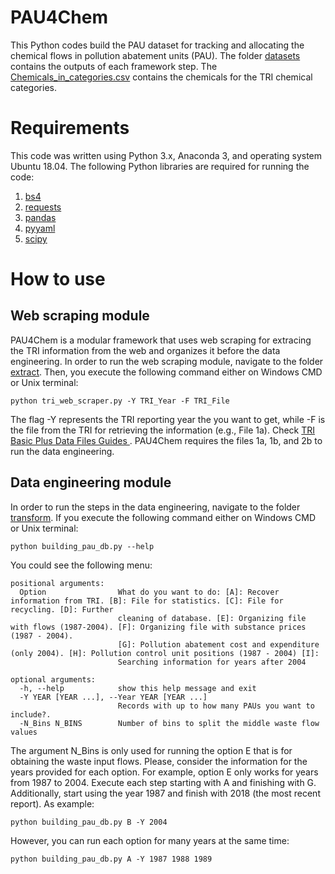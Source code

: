 # PAU4Chem

This Python codes build the PAU dataset for tracking and allocating the chemical flows in pollution abatement units (PAU). The folder [datasets](https://github.com/jodhernandezbe/PAU4Chem/tree/master/transform/datasets) contains the outputs of each framework step. The [Chemicals_in_categories.csv](https://github.com/jodhernandezbe/PAU4Chem/blob/master/transform/chemicals/Chemicals_in_categories.csv) contains the chemicals for the TRI chemical categories.

# Requirements

This code was written using Python 3.x, Anaconda 3, and operating system Ubuntu 18.04. The following Python libraries are required for running the code:

1. [bs4](https://anaconda.org/conda-forge/bs4)
2. [requests](https://anaconda.org/anaconda/requests)
3. [pandas](https://anaconda.org/anaconda/pandas)
4. [pyyaml](https://anaconda.org/anaconda/pyyaml/)
5. [scipy](https://anaconda.org/conda-forge/scipy)

# How to use

## Web scraping module

PAU4Chem is a modular framework that uses web scraping for extracing the TRI information from the web and organizes it before the data engineering.
In order to run the web scraping module, navigate to the folder [extract](https://github.com/jodhernandezbe/PAU4Chem/tree/master/extract). Then, you execute the following command either on Windows CMD or Unix terminal:

```
python tri_web_scraper.py -Y TRI_Year -F TRI_File
```

The flag -Y represents the TRI reporting year the you want to get, while -F is the file from the TRI for retrieving the information (e.g., File 1a). Check [TRI Basic Plus Data Files Guides
](https://www.epa.gov/toxics-release-inventory-tri-program/tri-basic-plus-data-files-guides). PAU4Chem requires the files 1a, 1b, and 2b to run the data engineering.

## Data engineering module

In order to run the steps in the data engineering, navigate to the folder [transform](https://github.com/jodhernandezbe/PAU4Chem/tree/master/transform). If you execute the following command either on Windows CMD or Unix terminal:

```
python building_pau_db.py --help
```
You could see the following menu:

```
positional arguments:
  Option                What do you want to do: [A]: Recover information from TRI. [B]: File for statistics. [C]: File for recycling. [D]: Further
                        cleaning of database. [E]: Organizing file with flows (1987-2004). [F]: Organizing file with substance prices (1987 - 2004).
                        [G]: Pollution abatement cost and expenditure (only 2004). [H]: Pollution control unit positions (1987 - 2004) [I]:
                        Searching information for years after 2004

optional arguments:
  -h, --help            show this help message and exit
  -Y YEAR [YEAR ...], --Year YEAR [YEAR ...]
                        Records with up to how many PAUs you want to include?.
  -N_Bins N_BINS        Number of bins to split the middle waste flow values
```

The argument N_Bins is only used for running the option E that is for obtaining the waste input flows. Please, consider the information for the years provided for each option. For example, option E only works for years from 1987 to 2004. Execute each step starting with A and finishing with G. Additionally, start using the year 1987 and finish with 2018 (the most recent report). As example:

```
python building_pau_db.py B -Y 2004
```

However, you can run each option for many years at the same time:

```
python building_pau_db.py A -Y 1987 1988 1989
```
